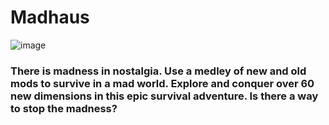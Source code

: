 # Madhaus
![image](https://github.com/darklysteamgear/madhaus/assets/61528531/61eeb68f-8da9-4a3e-9a7e-e88b49bca1c7)
### There is madness in nostalgia. Use a medley of new and old mods to survive in a mad world. Explore and conquer over 60 new dimensions in this epic survival adventure. Is there a way to stop the madness?
